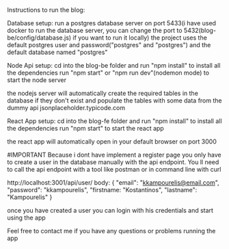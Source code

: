 Instructions to run the blog:

Database setup:
run a postgres database server on port 5433(i have used docker to run the database server, you can change the port to 5432(blog-be/config/database.js) if you want to run it locally)
the project uses the default postgres user and password("postgres" and "postgres")
and the default database named "postgres"

Node Api setup:
cd into the blog-be folder and run "npm install" to install all the dependencies
run "npm start" or "npm run dev"(nodemon mode) to start the node server

the nodejs server will automatically create the required tables in the database if they don't exist
and populate the tables with some data from the dummy api jsonplaceholder.typicode.com

React App setup:
cd into the blog-fe folder and run "npm install" to install all the dependencies
run "npm start" to start the react app

the react app will automatically open in your default browser on port 3000

#IMPORTANT
Because i dont have implement a register page you only have to create a user in the database manually
with the api endpoint. You ll need to call the api endpoint with a tool like postman or in command line with curl

http://localhost:3001/api/user/
body: {
    "email": "kkampourelis@email.com",
    "password": "kkampourelis",
    "firstname: "Kostantinos",
    "lastname": "Kampourelis"
}

once you have created a user you can login with his credentials and start using the app

Feel free to contact me if you have any questions or problems running the app